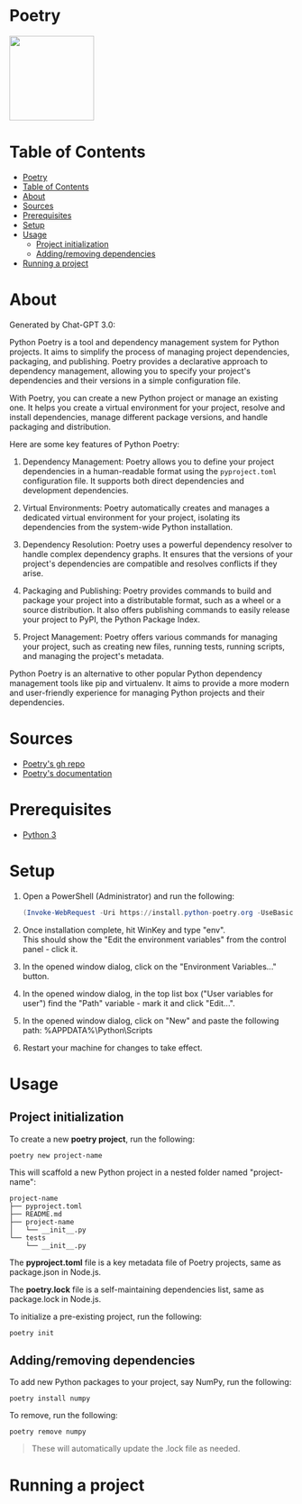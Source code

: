 # Poetry

<img src='https://python-poetry.org/images/logo-origami.svg' height='150px'/>

# Table of Contents

- [Poetry](#poetry)
- [Table of Contents](#table-of-contents)
- [About](#about)
- [Sources](#sources)
- [Prerequisites](#prerequisites)
- [Setup](#setup)
- [Usage](#usage)
  - [Project initialization](#project-initialization)
  - [Adding/removing dependencies](#addingremoving-dependencies)
- [Running a project](#running-a-project)

# About

Generated by Chat-GPT 3.0:

Python Poetry is a tool and dependency management system for Python projects. It aims to simplify the process of managing project dependencies, packaging, and publishing. Poetry provides a declarative approach to dependency management, allowing you to specify your project's dependencies and their versions in a simple configuration file.

With Poetry, you can create a new Python project or manage an existing one. It helps you create a virtual environment for your project, resolve and install dependencies, manage different package versions, and handle packaging and distribution.

Here are some key features of Python Poetry:

1. Dependency Management: Poetry allows you to define your project dependencies in a human-readable format using the `pyproject.toml` configuration file. It supports both direct dependencies and development dependencies.

1. Virtual Environments: Poetry automatically creates and manages a dedicated virtual environment for your project, isolating its dependencies from the system-wide Python installation.

1. Dependency Resolution: Poetry uses a powerful dependency resolver to handle complex dependency graphs. It ensures that the versions of your project's dependencies are compatible and resolves conflicts if they arise.

1. Packaging and Publishing: Poetry provides commands to build and package your project into a distributable format, such as a wheel or a source distribution. It also offers publishing commands to easily release your project to PyPI, the Python Package Index.

1. Project Management: Poetry offers various commands for managing your project, such as creating new files, running tests, running scripts, and managing the project's metadata.

Python Poetry is an alternative to other popular Python dependency management tools like pip and virtualenv. It aims to provide a more modern and user-friendly experience for managing Python projects and their dependencies.

# Sources

- [Poetry's gh repo](https://github.com/python-poetry/poetry)
- [Poetry's documentation](https://python-poetry.org/docs/)

# Prerequisites

- [Python 3](https://www.python.org/downloads/)

# Setup

1. Open a PowerShell (Administrator) and run the following:
    ```powershell
    (Invoke-WebRequest -Uri https://install.python-poetry.org -UseBasicParsing).Content | py -
    ```
1. Once installation complete, hit WinKey and type "env".  
This should show the "Edit the environment variables" from the control panel - click it.

1. In the opened window dialog, click on the "Environment Variables..."  button.

1. In the opened window dialog, in the top list box ("User variables for user") find the "Path" variable - mark it and click "Edit...".

1. In the opened window dialog, click on "New" and paste the following path: %APPDATA%\Python\Scripts

1. Restart your machine for changes to take effect.

# Usage

## Project initialization

To create a new **poetry project**, run the following:
```
poetry new project-name
```  

This will scaffold a new Python project in a nested folder named "project-name":
```
project-name
├── pyproject.toml
├── README.md
├── project-name
│   └── __init__.py
└── tests
    └── __init__.py
```
The **pyproject.toml** file is a key metadata file of Poetry projects, same as package.json in Node.js.

The **poetry.lock** file is a self-maintaining dependencies list, same as package.lock in Node.js.


To initialize a pre-existing project, run the following:
```
poetry init
```

## Adding/removing dependencies

To add new Python packages to your project, say NumPy, run the following:
```
poetry install numpy
```
To remove, run the following:
```
poetry remove numpy
```
> These will automatically update the .lock file as needed.

# Running a project